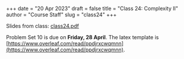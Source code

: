 +++
date = "20 Apr 2023"
draft = false
title = "Class 24: Complexity II"
author = "Course Staff"
slug = "class24"
+++

Slides from class: [class24.pdf](https://www.dropbox.com/s/0dd0ryl36xv54sd/class24.pdf?dl=0)

Problem Set 10 is due on **Friday, 28 April**. The latex template is [https://www.overleaf.com/read/ppdjrxcwqmnn](https://www.overleaf.com/read/ppdjrxcwqmnn).




